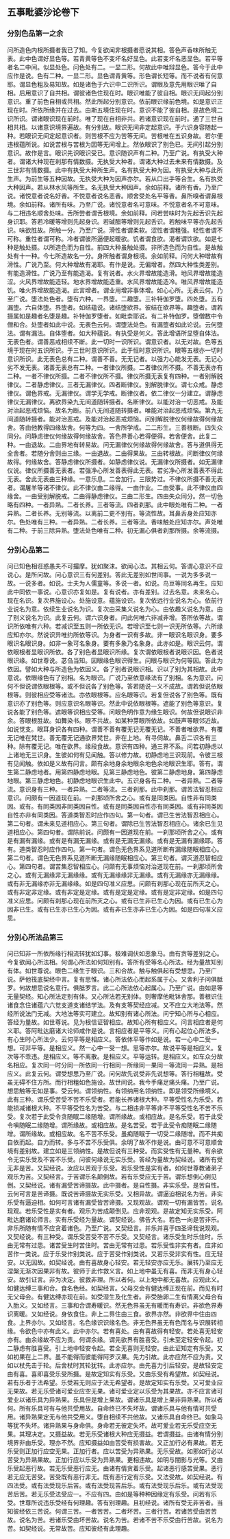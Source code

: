 ## 五事毗婆沙论卷下

### 分别色品第一之余

问所造色内根所摄者我已了知。今复欲闻非根摄者愿说其相。答色声香味所触无表。此中色谓好显色等。若青黄等色不变坏名好显色。此若变坏名恶显色。若平等者名二中间。似显处色。问色处有二。一显二形。何故此中唯辩显色。答今于此中应作是说。色有二种。一显二形。显色谓青黄等。形色谓长短等。而不说者有何意耶。谓显色粗及易知故。如是诸色于六识中二识所识。谓眼及意先用眼识唯了自相。后用意识了自共相。谓彼诸色住现在时。眼识唯能了彼自相。眼识无间起分别意识。重了前色自相或共相。然此所起分别意识。依前眼识缘前色境。如是意识正现在时。所依所缘并在过去。由斯五境住现在时。意识不能了彼自相。是故色境二识所识。谓诸眼识现在前时。唯了现在自相非共。若诸意识现在前时。通了三世自相共相。以诸意识境界遍故。有分别故。眼识无间非定起意识。于六识身容随起一种。若眼识无间定起意识者。则苦根不应为苦等无间。苦根唯在五识身故。若尔便违根蕴所说。如说苦根与苦根为因等无间增上。然依眼识了别色已。无间引起分别意识。故作是言。眼识先识眼识受已。意识随识声有二种。乃至广说。有执受大种者。谓诸大种现在刹那有情数摄。无执受大种者。谓诸大种过去未来有情数摄。及三世非有情数摄。此中有执受大种所生声。名有执受大种为因。有执受大种与此所生声。为前生等五种因故。无执受大种为因声亦尔。若从口出手等合生。名有执受大种因声。若从林水风等所生。名无执受大种因声。余如前释。诸所有香。乃至广说。诸悦意者说名好香。不悦意者说名恶香。顺舍受处名平等香。鼻所嗅者谓鼻根境。余如前释。诸所有味。乃至广说。诸悦意者名可意味。不悦意者名不可意味。与二相违名顺舍处味。舌所尝者谓舌根境。余如前释。问若尝味时为先起舌识先起身识耶。答若冷暖等增则先起身识。若碱醋等增则先起舌识。若触味平等亦先起舌识。味欲胜故。所触一分。乃至广说。滑性者谓柔软。涩性者谓粗强。轻性者谓不可称。重性者谓可称。冷者谓彼所逼便起暖欲。饥者谓食欲。渴者谓饮欲。如是七种是触处摄。以所造色而为自性。前四大种虽触处摄。非所造色而为自性。是故触处有十一种。今七所造故名一分。身所触者谓身根境。余如前释。问何大种增故有滑性。广说乃至。何大种增故有渴耶。有作是说。无偏增者。然四大种性类差别。有能造滑性。广说乃至有能造渴。复有说者。水火界增故能造滑。地风界增故能造涩。火风界增故能造轻。地水界增故能造重。水风界增故能造冷。唯风界增故能造饥。唯火界增故能造渴。此言增者。谓业用增非事体增。如心心所。无表云何。乃至广说。堕法处色者。堕有六种。一界堕。二趣堕。三补特伽罗堕。四处堕。五有漏堕。六自体堕。界堕者。如结蕴说。诸结堕欲界。彼结在欲界等。趣堕者。谓若摄属如是趣者名堕是趣。补特伽罗堕者。如毗柰耶说。有二补特伽罗。堕僧数中令僧和合。处堕者如此中说。无表色云何。谓堕法处色。有漏堕者如此论说。云何堕法。谓有漏法。自体堕者。如大种蕴说。有执受是何义。答此增语所显堕自体法。无表色者。谓善恶戒相续不断。此一切时一识所识。谓意识者。以无对故。色等五境于现在时五识所识。于三世时意识所识。此于恒时意识所识。眼等五根亦一切时意识所识。此无表色总有二种。谓善不善。无无记者。以强力心能发无表。无记心劣不发无表。诸善无表总有二种。一者律仪所摄。二者律仪所不摄。不善无表亦有二种。一者不律仪所摄。二者不律仪所不摄。律仪所摄无表复有四种。一者别解脱律仪。二者静虑律仪。三者无漏律仪。四者断律仪。别解脱律仪。谓七众戒。静虑律仪。谓色界戒。无漏律仪。谓学无学戒。断律仪者。依二律仪一分建立。谓静虑律仪无漏律仪。离欲界染九无间道随转摄者。名断律仪。以能对治一切恶戒。及能对治起恶戒烦恼。故名为断。前八无间道随转摄者。唯能对治起恶戒烦恼。第九无间道随转摄者。能对治恶戒。及能对治起恶戒烦恼。问别解脱律仪何缘故得何缘故舍。答由他教得四缘故舍。何等为四。一舍所学戒。二二形生。三善根断。四失众同分。问静虑律仪何缘故得何缘故舍。答色界善心若得便得。若舍便舍。此复二种。一由退故。二由界地有转易故。问无漏律仪何缘故得何缘故舍。答与道俱得无全舍者。若随分舍则由三缘。一由退故。二由得果故。三由转根故。问断律仪何缘故得。何缘故舍。答静虑律仪所摄者。如静虑律仪说。无漏律仪所摄者。如无漏律仪说。律仪所摄善无表者。若强净心所发善表得此无表。若劣净心所发善表不得此无表。舍此无表由三种缘。一意乐息。二舍加行。三限势过。不律仪所摄不善无表者。谓屠羊等诸不律仪。此不律仪由二缘得。一由作业。二由受事。此不律仪由四缘舍。一由受别解脱戒。二由得静虑律仪。三由二形生。四由失众同分。然一切色略有四种。一者异熟。二者长养。三者等流。四者刹那。此中眼处唯有二种。一者异熟。二者长养。无别等流。以离前二更不别有。等流性故。耳鼻舌身处应知亦尔。色处唯有三种。一者异熟。二者长养。三者等流。香味触处应知亦尔。声处唯有二种。于前三除异熟。堕法处色唯有二种。初无漏心俱者刹那所摄。余等流摄。

### 分别心品第二

问已知色相诳惑愚夫不可撮摩。犹如聚沫。欲闻心法。其相云何。答谓心意识不应说心。是所问故。问心意识三有何差别。答此无差别如世间事。一说为多多说一故。一说多者。如说。士夫为人儒童等。多说一者。如说。鸟豆等同名再生。应知此中同依一事说。心意识亦复如是。复有说者。亦有差别。过去名意。未来名心。现在名识。复次界施设心。处施设意。蕴施设识。复次依远行业说名为心。依前行业说名为意。依续生业说名为识。复次由采集义说名为心。由依趣义说名为意。由了别义说名为识。此复云何。谓六识身者。问此何唯六非减非增。答所依等故。谓识所依唯有六种。若减识至五则一所依无识。若增识至七则一识无所依等。六所缘应知亦尔。然说识异唯约所依等识。为身者一识有多故。非一眼识名眼识身。要多眼识名眼识身。如非一象可名象身。要有多象乃名象身。此亦如是。眼识云何。谓依眼根者显眼识所依。各了别色者显眼识所缘。复次谓依眼根者说眼识因。色者说眼识缘。如世尊说。苾刍当知。因眼缘色眼识得生。问眼与眼识为何等因。答此为依因。譬如大种与所造色为依因义。各了别者说眼识相。识以了别为其相故。此中意说。依眼缘色有了别相。名为眼识。广说乃至依意缘法有了别相。名为意识。问何不但说谓依眼根等。或不但说各了别色等。答若随说一义不成故。谓若但说依眼根等。则彼相应受等诸法。亦依眼根等。应名眼等识。若复但说各了别色等。既有意识亦了别色等。则应意识名眼等识。然此中说依眼根等。遮能了别色等意识。复说各能了别色等。遮眼等识相应受等。问眼色明作意为缘生眼识。何故但说眼识非余。答眼根胜故。如舞染书。眼不共故。如某种芽眼所依故。如鼓声等眼邻近故。如说觉支。眼耳身识各有四种。谓善不善有覆无记无覆无记。不善者唯欲界。有覆无记唯在梵世。善无覆无记通欲界梵世。非在上地。有寻伺故。鼻舌二识各有三种。除有覆无记。唯在欲界。缘段食故。意识有四种。通三界不系。问若初静虑以上诸地无三识身。生彼如何有见闻触。答以修力故。初静虑地三识现前。令彼三根有见闻触。依如是义故有问言。颇有余地身余地眼余地色余地眼识生耶。答有。谓生第二静虑地者。用第四静虑地眼。见第三静虑地色。彼第二静虑地身。第四静虑地眼。第三静虑地色。初静虑地眼识生此中。五识身各有二种。一者异熟。二者等流。意识身有三种。一者异熟。二者等流。三者刹那。此中刹那。谓苦法智忍相应意识。问颇有一因道现在前。一刹那顷所舍之心。或有是同类因。自性非有同类因。或有。有同类因非同类因自性。或有是同类因自性亦有同类因。或有非同类因自性亦非有同类因。答道类智忍时应作四句。第一句者。谓已生苦法智忍相应心。第二句者。谓未来见道相应心。第三句者。谓除已生苦法智忍相应心。诸余已生见道相应心。第四句者。谓除前说。问颇有一因道现在前。一刹那顷所舍之心。或有是有漏有漏缘。或有是有漏无漏缘。或有是无漏无漏缘。或有是无漏有漏缘耶。答有。道类智忍时应作四句。第一句者。谓色无色界系见道所断有漏缘随眠相应心。第二句者。谓色无色界系见道所断无漏缘随眠相应心。第三句者。谓灭道忍智相应心。第四句者。谓苦集忍智相应心。问颇有无事烦恼对治道现在前。一刹那顷所舍之心。或有无漏缘非无漏缘缘。或有无漏缘缘非无漏缘。或有无漏缘亦无漏缘缘。或有非无漏缘亦非无漏缘缘。如是四句准义应思。问颇有刹那心现在前所灭之心。或有非定非定缘。或有非定是定缘。或有是定是定缘。或有是定非定缘。如是四句准义应思。问颇有刹那心现在前所灭之心。或有已生非已生心为因。或有已生心为因非已生。或有已生亦已生心为因。或有非已生亦非已生心为因。如是四句准义应思。

### 分别心所法品第三

问已知非一所依所缘行相流转犹如幻事。极难调伏如恶象马。由有贪等差别之心。今复欲闻心所法相。何谓心所法如何知别有。答所有受等名心所法。经为量故知别有体。如世尊说。眼色二缘生于眼识。三和合故。触与触俱起有受想思。乃至广说。萨他筏底契经中言。复有思惟。诸心所法依心而起系属于心。又舍利子问俱胝罗。何故想思说名意行。俱胝罗言。此二心所法依心起属心。乃至广说。由如是等无量契经。知心所法定别有体。又心所法若无别体。则奢摩他毗钵舍那。善根识住诸食念住诸蕴六六觉支道支诸结学法。及有支等契经应减。又不应立大地法等。然经所说法门无减。大地法等实可建立。故知别有诸心所法。问宁知心所与心相应。答经为量故。如世尊说。见为根信证智相应。故知心所有相应义。问言相应者是何义耶。答阿毗达磨诸大论师咸作是说。言相应者是平等义。问有心起位心所法多。有心生时心所法少。云何平等是相应义。答依体平等作如是说。若一心中二受一想。可非平等。是相应义。然一心中一受一想。思等亦尔。故说平等是相应义。复次等不乖违。是相应义。等不离散。是相应义。平等运转。是相应义。如车众分故名相应。复次同一时分同一所依同一行相同一所缘同一果同一等流同一异熟。是相应义。此复云何。谓受想思乃至广说。问何故先说受非先说想等。答行相粗故。受虽无碍不住方所。而行相粗如色施设。故世间说。我今手痛足痛头痛。乃至广说。想思触等无如是事。受云何。谓领纳性。有领纳用名领纳性。即是领受所缘境义。此有三种。谓乐受苦受不苦不乐受者。若能长养诸根大种。平等受性名为乐受。若能损减诸根大种。不平等受性名为苦受。与二相违非平等非不平等受性名不苦不乐受。复次若于此受令贪随眠二缘随增。谓所缘故。或相应故。是名乐受。若于此受令嗔随眠二缘随增。谓所缘故。或相应故。是名苦受。若于此受令痴随眠二缘随增。谓所缘故。或相应故。名不苦不乐受。虽痴随眠于一切受二缘随增。而不共痴自依而起。自力而转。多与不苦不乐受俱。余明了故不作是说。由可意不可意顺舍境有差别故。建立如是三领纳性。是故但说有三种受。而实受性有无量种。有余欲令无实乐受及不苦不乐受。问彼何缘说无实乐受。答经为量故为契经说。诸所有受无非是苦。又契经说。汝应以苦观于乐受。若乐受性是实有者。如何世尊教诸弟子观乐为苦。又契经言。于苦谓乐名颠倒故。若有乐受应无于苦。谓乐想倒心倒见倒。又契经说。诸有漏受苦谛摄故。此中摄者。是自性摄。非实乐受。是苦自性。云何可言是苦谛摄。既说苦谛摄故无实乐受。又相异故。谓逼迫相说名为苦。非实乐受有逼迫相。如何可言诸有漏受皆苦谛摄。又现观故。谓观一切有漏皆苦。说名现观。若乐受性是实有者。观乐为苦成颠倒见。应非现观。是故定知无实乐受。阿毗达磨诸论师言。实有乐受经为量故。谓契经说。佛告大名。若色一向是苦非乐。非乐所随有情不应贪着诸色。乃至广说。又契经言。并乐并喜于四圣谛我说现观。又契经说。有三种受。谓乐受苦受不苦不乐受。又契经言。诸乐受生时乐住时。乐由无常有过患。诸苦受生时苦住时。苦由无常有过患。若乐受性非实有者。应非如苦作一类说。应于乐受作别类说。应于苦受作别类说。又若乐受非实有性。应无轻安。以无因故。如契经说。由有喜故身心轻安。若无轻安亦应无乐。展转乃至应无涅槃无渐次因果非有故。彼师于此作救义言。如上地中虽无有喜。而非无有身心轻安。故引证言。非为决定。彼救非理。所以者何。以上地中都无喜故。应观此义。如健达缚三事和合。食名色经。如契经言。父母交会有健达缚正现在前。而见有时无父母会。有健达缚亦现在前。如受湿生及化生者。非受胎卵二生有情离父母合有入胎义。又如经言。三事和合谓寿暖识。然无色界虽无有暖而有寿识。非欲色界寿识离暖。又如经说。身依食住。非上二界住由三食。欲界亦然。非欲界中住由四食。上界亦尔。又如经言。名色缘识识缘名色。非无色界虽无有色而名与识展转相缘。令欲色中亦有此义。此中亦尔。若有喜处。由有喜故得有轻安。若处喜无轻安亦有。由余缘故不应为责。何谓余缘。谓先欲界有胜喜受。引未至定轻安令起。初二静虑有胜喜受。引上地中轻安令起。若全无喜则无轻安。由此证知定有乐受。又如初果在上二界。虽不能得而彼能得阿罗汉果。先力引故。此亦应然不应为责。又如以杖先击于轮。后舍杖时其轮犹转。此亦应尔。由先喜力引后轻安。是故轻安定由有喜。喜即喜受乐受所摄。是故定知实有乐受。又由乐受有希望故。如契经说。若有乐者于法希望。乐受若无则应于法无希望者。是故定知实有乐受。又可爱业应无果故。若无乐受诸可爱业应空无果。诸可爱业定以乐受为其果故。亦不应言诸可爱业以诸乐具为异熟果。乐具但是增上果故。谓诸乐具是增上果非异熟果。所以者何。所有乐具可有与他共受用故。自命终已不失坏故。谓诸乐具与他有情可共受用。诸异熟果定无与他共受用义。堕自相续不共他故。又诸乐具自命终已。如象马等犹不失坏。诸异熟果与身命俱。身命若无彼定失坏。故可爱业若无乐受应空无果。其理决定。又摄益故。若无乐受诸根大种应无摄益。若谓摄益。由诸有情分别境界非由乐受。理亦不然。应知摄益如由苦受有损害故。又正加行必有果故。若无乐受则正加行应空无果。正加行者。应以苦受为异熟果。无乐受故。如邪如行必以苦受为异熟果故。正加行应以乐受为异熟果。更相违故。如明与闇影与光等。又由乐受起恶行故。若无乐受恶行应无。由诸有情贪着乐受。起诸恶行感苦受果。恶行若无应无苦受。苦受既有恶行非无。既有恶行定有乐受。又法受故。如契经说。有四法受。或有法受现乐后苦。或有法受现苦后乐。或有法受现乐后乐。或有法受现苦后苦。若无乐受法受应一。不应有四。由如是等种种因缘定有乐受。问若有乐受。世尊所说违乐受经有何理趣。答有别理趣。且初经说。诸所有受无非苦者。当知彼经依三苦说。何谓三苦。一者苦苦。二者坏苦。三者行苦。若诸苦受由苦苦故。说名为苦。若诸乐受由坏苦故。说名为苦。若诸不苦不乐受由行苦故。说名为苦。如契经说。无常故苦。应知彼经有此理趣。